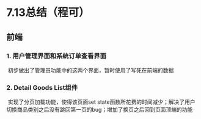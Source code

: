 # 7.13总结（程可）

## 前端

### 1. 用户管理界面和系统订单查看界面

​	初步做出了管理员功能中的这两个界面，暂时使用了写死在前端的数据

### 2. Detail Goods List组件

​	实现了分页加载功能，使得该页面set state函数所花费的时间减少；解决了用户切换商品类别之后没有跳回第一页的bug；增加了换页之后回到页面顶端的功能